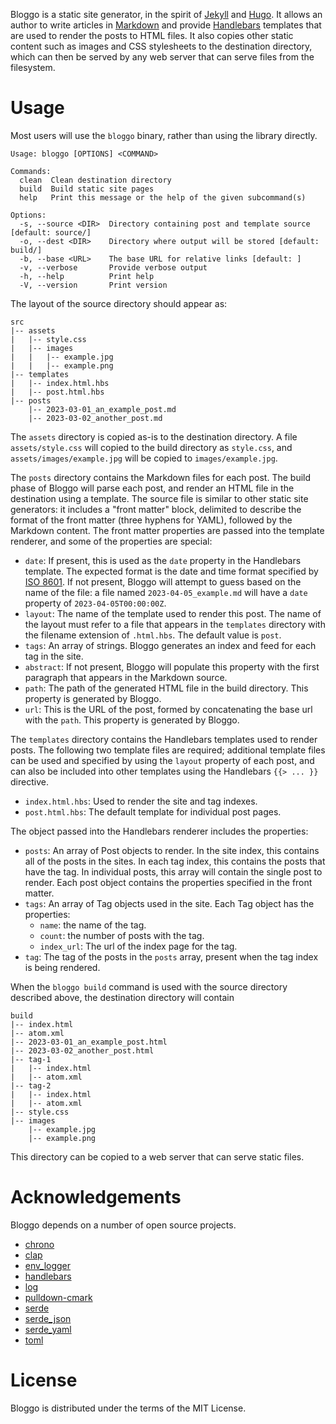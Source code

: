 Bloggo is a static site generator, in the spirit of [Jekyll](https://jekyllrb.com)
and [Hugo](https://gohugo.io). It allows an author to write articles in
[Markdown](https://commonmark.org) and provide [Handlebars](https://handlebarsjs.com)
templates that are used to render the posts to HTML files. It also copies
other static content such as images and CSS stylesheets to the destination
directory, which can then be served by any web server that can serve files
from the filesystem.

# Usage

Most users will use the `bloggo` binary, rather than using the library directly.

```
Usage: bloggo [OPTIONS] <COMMAND>

Commands:
  clean  Clean destination directory
  build  Build static site pages
  help   Print this message or the help of the given subcommand(s)

Options:
  -s, --source <DIR>  Directory containing post and template source [default: source/]
  -o, --dest <DIR>    Directory where output will be stored [default: build/]
  -b, --base <URL>    The base URL for relative links [default: ]
  -v, --verbose       Provide verbose output
  -h, --help          Print help
  -V, --version       Print version
```

The layout of the source directory should appear as:
```
src
|-- assets
|   |-- style.css
|   |-- images
|   |   |-- example.jpg
|   |   |-- example.png
|-- templates
|   |-- index.html.hbs
|   |-- post.html.hbs
|-- posts
    |-- 2023-03-01_an_example_post.md
    |-- 2023-03-02_another_post.md
```

The `assets` directory is copied as-is to the destination directory. A file
`assets/style.css` will copied to the build directory as `style.css`, and
`assets/images/example.jpg` will be copied to `images/example.jpg`.

The `posts` directory contains the Markdown files for each post. The build
phase of Bloggo will parse each post, and render an HTML file in the
destination using a template. The source file is similar to other static site
generators: it includes a "front matter" block, delimited to describe the
format of the front matter (three hyphens for YAML), followed by the Markdown
content. The front matter properties are passed into the template renderer,
and some of the properties are special:

- `date`: If present, this is used as the `date` property in the Handlebars
  template. The expected format is the date and time format specified by
  [ISO 8601](https://en.wikipedia.org/wiki/ISO_8601#Combined_date_and_time_representations).
  If not present, Bloggo will attempt to guess based on the name
  of the file: a file named `2023-04-05_example.md` will have a `date` property
  of `2023-04-05T00:00:00Z`.
- `layout`: The name of the template used to render this post. The name of the
  layout must refer to a file that appears in the `templates` directory with
  the filename extension of `.html.hbs`. The default value is `post`.
- `tags`: An array of strings. Bloggo generates an index and feed for each
  tag in the site.
- `abstract`: If not present, Bloggo will populate this property with the
  first paragraph that appears in the Markdown source.
- `path`: The path of the generated HTML file in the build directory. This
  property is generated by Bloggo.
- `url`: This is the URL of the post, formed by concatenating the base url
  with the `path`. This property is generated by Bloggo.

The `templates` directory contains the Handlebars templates used to render
posts. The following two template files are required; additional template
files can be used and specified by using the `layout` property of each post,
and can also be included into other templates using the Handlebars
`{{> ... }}` directive.

- `index.html.hbs`: Used to render the site and tag indexes.
- `post.html.hbs`: The default template for individual post pages.

The object passed into the Handlebars renderer includes the properties:
- `posts`: An array of Post objects to render. In the site index, this contains
  all of the posts in the sites. In each tag index, this contains the posts
  that have the tag. In individual posts, this array will contain the single
  post to render. Each post object contains the properties specified in the
  front matter.
- `tags`: An array of Tag objects used in the site. Each Tag object has the
  properties:
  - `name`: the name of the tag.
  - `count`: the number of posts with the tag.
  - `index_url`: The url of the index page for the tag.
- `tag`: The tag of the posts in the `posts` array, present when the tag index
  is being rendered.

When the `bloggo build` command is used with the source directory described
above, the destination directory will contain

```
build
|-- index.html
|-- atom.xml
|-- 2023-03-01_an_example_post.html
|-- 2023-03-02_another_post.html
|-- tag-1
|   |-- index.html
|   |-- atom.xml
|-- tag-2
|   |-- index.html
|   |-- atom.xml
|-- style.css
|-- images
    |-- example.jpg
    |-- example.png
```

This directory can be copied to a web server that can serve static files.

# Acknowledgements

Bloggo depends on a number of open source projects.

- [chrono](https://crates.io/crates/chrono)
- [clap](https://crates.io/crates/clap)
- [env_logger](https://crates.io/crates/env_logger)
- [handlebars](https://crates.io/crates/handlebars)
- [log](https://crates.io/crates/log)
- [pulldown-cmark](https://crates.io/crates/pulldown-cmark)
- [serde](https://crates.io/crates/serde)
- [serde_json](https://crates.io/crates/serde_json)
- [serde_yaml](https://crates.io/crates/serde_yaml)
- [toml](https://crates.io/crates/toml)

# License

Bloggo is distributed under the terms of the MIT License.
